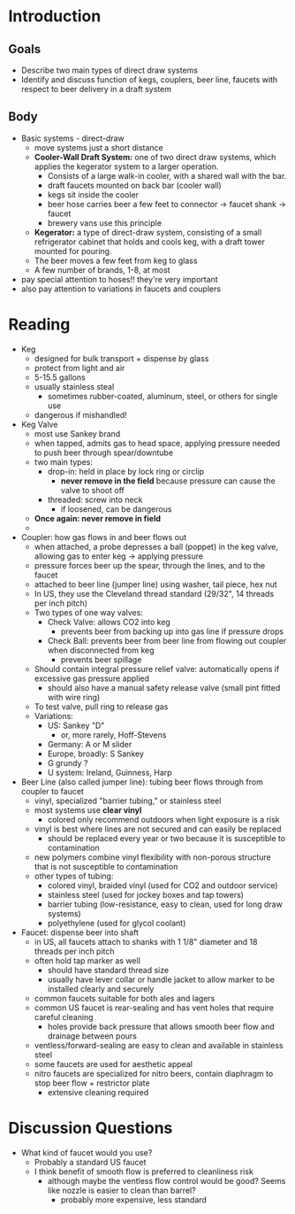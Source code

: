 # Introduction

## Goals

- Describe two main types of direct draw systems
- Identify and discuss function of kegs, couplers, beer line, faucets with respect to beer delivery in a draft system

## Body

- Basic systems - direct-draw
	- move systems just a short distance
	- **Cooler-Wall Draft System:** one of two direct draw systems, which applies the kegerator system to a larger operation.
		* Consists of a large walk-in cooler, with a shared wall with the bar. 
		* draft faucets mounted on back bar (cooler wall)
		* kegs sit inside the cooler
		* beer hose carries beer a few feet to connector -> faucet shank -> faucet
		* brewery vans use this principle
	* **Kegerator:** a type of direct-draw system, consisting of a small refrigerator cabinet that holds and cools keg, with a draft tower mounted for pouring.
	* The beer moves a few feet from keg to glass
	* A few number of brands, 1-8, at most
- pay special attention to hoses!! they're very important
- also pay attention to variations in faucets and couplers


# Reading

- Keg
	- designed for bulk transport + dispense by glass
	- protect from light and air
	- 5-15.5 gallons
	- usually stainless steal
		- sometimes rubber-coated, aluminum, steel, or others for single use
	- dangerous if mishandled!
- Keg Valve
	- most use Sankey brand
	- when tapped, admits gas to head space, applying pressure needed to push beer through spear/downtube
	- two main types:
		- drop-in: held in place by lock ring or circlip
			- **never remove in the field** because pressure can cause the valve to shoot off
		- threaded: screw into neck
			- if loosened, can be dangerous
	- **Once again: never remove in field**
	- 
- Coupler: how gas flows in and beer flows out
	- when attached, a probe depresses a ball (poppet) in the keg valve, allowing gas to enter keg -> applying pressure
	- pressure forces beer up the spear, through the lines, and to the faucet
	- attached to beer line (jumper line) using washer, tail piece, hex nut
	- In US, they use the Cleveland thread standard (29/32", 14 threads per inch pitch)
	- Two types of one way valves:
		- Check Valve: allows CO2 into keg
			- prevents beer from backing up into gas line if pressure drops
		- Check Ball: prevents beer from beer line from flowing out coupler when  disconnected from keg
			- prevents beer spillage
	- Should contain integral pressure relief valve: automatically opens if excessive gas pressure applied
		- should also have a manual safety release valve (small pint fitted with wire ring)
	- To test valve, pull ring to release gas
	- Variations:
		- US: Sankey "D"
			- or, more rarely, Hoff-Stevens
		- Germany: A or M slider
		- Europe, broadly: S Sankey
		- G grundy ?
		- U system: Ireland, Guinness, Harp
- Beer Line (also called jumper line): tubing beer flows through from coupler to faucet
	- vinyl, specialized "barrier tubing," or stainless steel
	- most systems use **clear vinyl**
		- colored only recommend outdoors when light exposure is a risk
	- vinyl is best where lines are not secured and can easily be replaced
		- should be replaced every year or two because it is susceptible to contamination
	- new polymers combine vinyl flexibility with non-porous structure that is not susceptible to contamination
	- other types of tubing:
		- colored vinyl, braided vinyl (used for CO2 and outdoor service)
		- stainless steel (used for jockey boxes and tap towers)
		- barrier tubing (low-resistance, easy to clean, used for long draw systems)
		- polyethylene (used for glycol coolant)
- Faucet: dispense beer into shaft
	- in US, all faucets attach to shanks with 1 1/8" diameter and 18 threads per inch pitch
	- often hold tap marker as well
		- should have standard thread size
		- usually have lever collar or handle jacket to allow marker to be installed clearly and securely
	- common faucets suitable for both ales and lagers
	- common US faucet is rear-sealing and has vent holes that require careful cleaning
		- holes provide back pressure that allows smooth beer flow and drainage between pours
	- ventless/forward-sealing are easy to clean and available in stainless steel
	- some faucets are used for aesthetic appeal
	- nitro faucets are specialized for nitro beers, contain diaphragm to stop beer flow + restrictor plate
		- extensive cleaning required

# Discussion Questions
* What kind of faucet would you use?
	* Probably a standard US faucet
	* I think benefit of smooth flow is preferred to cleanliness risk
		* although maybe the ventless flow control would be good? Seems like nozzle is easier to clean than barrel?
			* probably more expensive, less standard